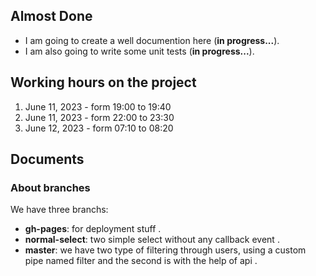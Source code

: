 ## Almost Done
- I am going to create a well documention here (**in progress...**).  
- I am also going to write some unit tests (**in progress...**).

## Working hours on the project
1. June 11, 2023 - form 19:00 to 19:40
1. June 11, 2023 - form 22:00 to 23:30
1. June 12, 2023 - form 07:10 to 08:20

## Documents
### About branches
We have three branchs:
- **gh-pages**: for deployment stuff .  
- **normal-select**: two simple select without any callback event .  
- **master**: we have two type of filtering through users, using a custom pipe named filter and the second is with the help of api .  

